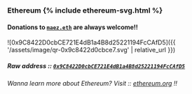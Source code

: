 ### Ethereum {% include ethereum-svg.html %} 
#### Donations to [`maez.eth`](https://etherscan.io/enslookup-search?search=maez.eth) are always welcome!!
![0x9C8422D0cbCE721E4dB1a4B8d25221194FcCAfD5]({{ '/assets/image/qr-0x9c8422d0cbce7.svg' | relative_url }})

##### Raw address :: [`0x9C8422D0cbCE721E4dB1a4B8d25221194FcCAfD5`](https://etherscan.io/address/0x9c8422d0cbce721e4db1a4b8d25221194fccafd5)
###### Wanna learn more about Ethereum? Visit :: [ethereum.org](https://ethereum.org/) !!
